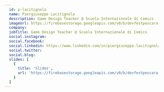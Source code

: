 ```yaml
---
  id: p-lacitignola
  name: Piergiuseppe Lacitignola
  description: Game Design Teacher @ Scuola Internazionale di Comics
  imageUrl: https://firebasestorage.googleapis.com/v0/b/devfestpescara-2023.appspot.com/o/speakers%2Fp-lacitignola.jpeg?alt=media&token=3004358a-3b18-42ea-9766-1badb547281e
  company: 
  jobTitle: Game Design Teacher @ Scuola Internazionale di Comics
  social.instagram: 
  social.facebook: 
  social.linkedin: https://www.linkedin.com/in/piergiuseppe-lacitignola-5b277097/
  social.twitter: 
  social.blog: 
  slides: [
    {
      title: 'Slides',
      url: 'https://firebasestorage.googleapis.com/v0/b/devfestpescara-2023.appspot.com/o/slides%2FTalk_devfestpescara_2023_Come%20si%20progetta%20un%20videogioco.pdf?alt=media&token=7d5d34a3-06f0-4d00-85e2-3dd19ab6f298'
    }
  ]
---
```


  